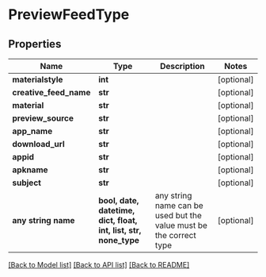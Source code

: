 # PreviewFeedType


## Properties
Name | Type | Description | Notes
------------ | ------------- | ------------- | -------------
**materialstyle** | **int** |  | [optional] 
**creative_feed_name** | **str** |  | [optional] 
**material** | **str** |  | [optional] 
**preview_source** | **str** |  | [optional] 
**app_name** | **str** |  | [optional] 
**download_url** | **str** |  | [optional] 
**appid** | **str** |  | [optional] 
**apkname** | **str** |  | [optional] 
**subject** | **str** |  | [optional] 
**any string name** | **bool, date, datetime, dict, float, int, list, str, none_type** | any string name can be used but the value must be the correct type | [optional]

[[Back to Model list]](../README.md#documentation-for-models) [[Back to API list]](../README.md#documentation-for-api-endpoints) [[Back to README]](../README.md)


